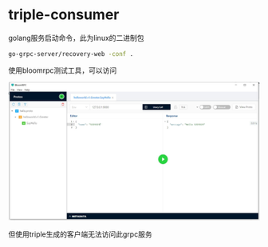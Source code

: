 # triple-consumer

golang服务启动命令，此为linux的二进制包

```sh
go-grpc-server/recovery-web -conf .
```

使用bloomrpc测试工具，可以访问

![](使用bloomRpc测试工具测试.jpg)

但使用triple生成的客户端无法访问此grpc服务
